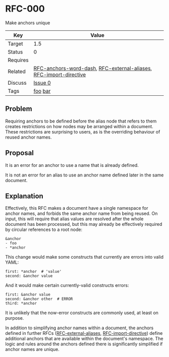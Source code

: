 RFC-000
=======

Make anchors unique


| Key | Value |
| --- | --- |
| Target | 1.5 |
| Status | 0 |
| Requires | |
| Related | [RFC-anchors-word-dash](RFC-anchors-word-dash.md), [RFC-external-aliases](RFC-external-aliases.md), [RFC-import-directive](RFC-import-directive.md) |
| Discuss | [Issue 0](../../issues/0) |
| Tags | [foo]() [bar]() |


## Problem

Requiring anchors to be defined before the alias node that refers to them creates restrictions on how nodes may be arranged within a document.
These restrictions are surprising to users, as is the overriding behaviour of reused anchor names.


## Proposal

It is an error for an anchor to use a name that is already defined.

It is not an error for an alias to use an anchor name defined later in the same document.


## Explanation

Effectively, this RFC makes a document have a single namespace for anchor names, and forbids the same anchor name from being reused.
On input, this will require that alias values are resolved after the whole document has been processed, but this may already be effectively required by circular references to a root node:

```
&anchor
- foo
- *anchor
```

This change would make some constructs that currently are errors into valid YAML:

```
first: *anchor  # 'value'
second: &anchor value
```

And it would make certain currently-valid constructs errors:

```
first: &anchor value
second: &anchor other  # ERROR
third: *anchor
```

It is unlikely that the now-error constructs are commonly used, at least on purpose.

In addition to simplifying anchor names within a document, the anchors defined in further RFCs ([RFC-external-aliases](RFC-external-aliases.md), [RFC-import-directive](RFC-import-directive.md)) define additional anchors that are available within the document's namespace.
The logic and rules around the anchors defined there is significantly simplified if anchor names are unique.
